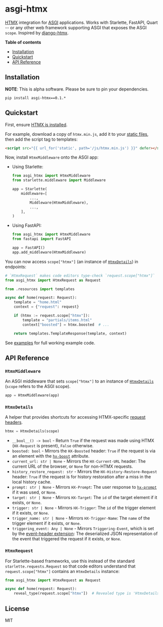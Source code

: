 # asgi-htmx

[HTMX](https://htmx.org) integration for [ASGI](https://asgi.readthedocs.io/en/latest/) applications. Works with Starlette, FastAPI, Quart -- or any other web framework supporting ASGI that exposes the ASGI `scope`. Inspired by [django-htmx](https://github.com/adamchainz/django-htmx).

**Table of contents**

- [Installation](#installation)
- [Quickstart](#quickstart)
- [API Reference](#api-reference)

## Installation

**NOTE**: This is alpha software. Please be sure to pin your dependencies.

```
pip install asgi-htmx==0.1.*
```

## Quickstart

First, ensure [HTMX is installed](https://htmx.org/docs/#installing).

For example, download a copy of `htmx.min.js`, add it to your [static files](https://www.starlette.io/staticfiles/), then add the script tag to templates:

```html
<script src="{{ url_for('static', path='/js/htmx.min.js') }}" defer></script>
```

Now, install `HtmxMiddleware` onto the ASGI app:

* Using Starlette:

    ```python
    from asgi_htmx import HtmxMiddleware
    from starlette.middleware import Middleware

    app = Starlette(
        middleware=[
            ...,
            Middleware(HtmxMiddleware),
            ...,
        ],
    )

* Using FastAPI:

    ```python
    from asgi_htmx import HtmxMiddleware
    from fastapi import FastAPI

    app = FastAPI()
    app.add_middleware(HtmxMiddleware)
    ```

You can now access `scope["htmx"]` (an instance of [`HtmxDetails`](#htmxdetails)) in endpoints:

```python
# `HtmxRequest` makes code editors type-check `request.scope["htmx"]`
from asgi_htmx import HtmxRequest as Request

from .resources import templates

async def home(request: Request):
    template = "home.html"
    context = {"request": request}

    if (htmx := request.scope["htmx"]):
        template = "partials/items.html"
        context["boosted"] = htmx.boosted  # ...

    return templates.TemplateResponse(template, context)
```

See [examples](./examples) for full working example code.

## API Reference

### `HtmxMiddleware`

An ASGI middleware that sets `scope["htmx"]` to an instance of [`HtmxDetails`](#htmxdetails) (`scope` refers to the ASGI scope).

```python
app = HtmxMiddleware(app)
```

### `HtmxDetails`

A helper that provides shortcuts for accessing HTMX-specific [request headers](https://htmx.org/reference/#request_headers).

```python
htmx = HtmxDetails(scope)
```

* `__bool__() -> bool` - Return `True` if the request was made using HTMX (`HX-Request` is present), `False` otherwise.
* `boosted: bool` - Mirrors the `HX-Boosted` header: `True` if the request is via an element with the [`hx-boost`](https://htmx.org/attributes/hx-boost/) attribute.
* `current_url: str | None` - Mirrors the `HX-Current-URL` header: The current URL of the browser, or `None` for non-HTMX requests.
* `history_restore_request: str` - Mirrors the `HX-History-Restore-Request` header: `True` if the request is for history restoration after a miss in the local history cache.
* `prompt: str | None` - Mirrors `HX-Prompt`: The user response to [`hx-prompt`](https://htmx.org/attributes/hx-prompt/) if it was used, or `None`.
* `target: str | None` - Mirrors `HX-Target`: The `id` of the target element if it exists, or `None`.
* `trigger: str | None` - Mirrors `HX-Trigger`: The `id` of the trigger element if it exists, or `None`.
* `trigger_name: str | None` - Mirrors `HX-Trigger-Name`: The `name` of the trigger element if it exists, or `None`.
* `triggering_event: Any | None` - Mirrors `Triggering-Event`, which is set by the [event-header extension](https://htmx.org/extensions/event-header/): The deserialized JSON representation of the event that triggered the request if it exists, or `None`.

### `HtmxRequest`

For Starlette-based frameworks, use this instead of the standard `starlette.requests.Request` so that code editors understand that `request.scope["htmx"]` contains an `HtmxDetails` instance:

```python
from asgi_htmx import HtmxRequest as Request

async def home(request: Request):
    reveal_type(request.scope["htmx"])  # Revealed type is 'HtmxDetails'
```

## License

MIT
